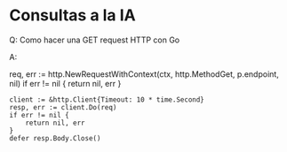 # Consultas a la IA

Q: Como hacer una GET request HTTP con Go

A: 

req, err := http.NewRequestWithContext(ctx, http.MethodGet, p.endpoint, nil)
	if err != nil {
		return nil, err
	}

	client := &http.Client{Timeout: 10 * time.Second}
	resp, err := client.Do(req)
	if err != nil {
		return nil, err
	}
	defer resp.Body.Close()
